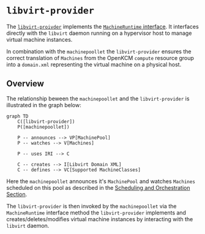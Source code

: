 # `libvirt-provider`

The [`libvirt-proivder`](https://github.com/openkcm/libvirt-provider) implements the 
[`MachineRuntime` interface](/iaas/architecture/runtime-interface#machineruntime-interface). It interfaces directly
with the `libvirt` daemon running on a hypervisor host to manage virtual machine instances.

In combination with the `machinepoollet` the `libvirt-provider` ensures the correct translation of `Machines` from the
OpenKCM `compute` resource group into a `domain.xml` representing the virtual machine on a physical host.

## Overview

The relationship beween the `machinepoollet` and the `libvirt-provider` is illustrated in the graph below:

```mermaid
graph TD
    C([libvirt-provider])
    P([machinepoollet])
    
    P -- announces --> VP[MachinePool]
    P -- watches --> V[Machines]
    
    P -- uses IRI --> C
    
    C -- creates --> I[Libvirt Domain XML]
    C -- defines --> VC[Supported MachineClasses]
```

Here the `machinepoollet` announces it's `MachinePool` and watches `Machines` scheduled on this pool as described in the
[Scheduling and Orchestration Section](/iaas/architecture/scheduling).

The `libvirt-provider` is then invoked by the `machinepoollet` via the `MachineRuntime` interface method the `libvirt-provider`
implements and creates/deletes/modifies virtual machine instances by interacting with the `libvirt` daemon.
